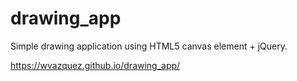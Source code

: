 # drawing_app

Simple drawing application using HTML5 canvas element + jQuery. 

https://wvazquez.github.io/drawing_app/
